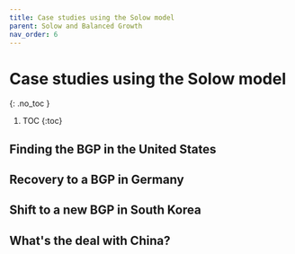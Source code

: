 ```yaml
---
title: Case studies using the Solow model
parent: Solow and Balanced Growth
nav_order: 6
---
```


# Case studies using the Solow model
{: .no_toc }

1. TOC 
{:toc}

## Finding the BGP in the United States

## Recovery to a BGP in Germany

## Shift to a new BGP in South Korea

## What's the deal with China?